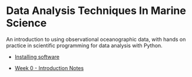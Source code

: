 # Data Analysis Techniques In Marine Science

An introduction to using observational oceanographic data, with hands on practice in scientific programming for data analysis with Python.

* [Installing software](software-installation)

* [Week 0 - Introduction Notes](week00-introduction.ipynb)
